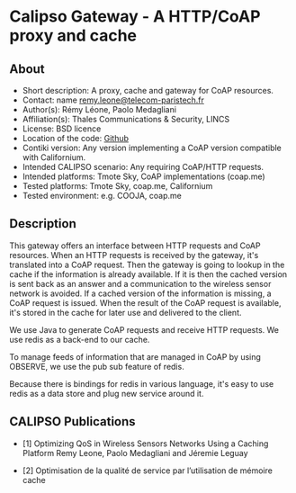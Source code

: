 # Calipso Gateway - A HTTP/CoAP proxy and cache
 
## About

* Short description: A proxy, cache and gateway for CoAP resources.
* Contact: name <remy.leone@telecom-paristech.fr>
* Author(s): Rémy Léone, Paolo Medagliani 
* Affiliation(s): Thales Communications & Security, LINCS
* License: BSD licence
* Location of the code: [Github](//github.com/sieben/calipso-gateway) 
* Contiki version: Any version implementing a CoAP version compatible
  with Californium. 
* Intended CALIPSO scenario: Any requiring CoAP/HTTP requests.
* Intended platforms: Tmote Sky, CoAP implementations (coap.me)
* Tested platforms: Tmote Sky, coap.me, Californium
* Tested environment: e.g. COOJA, coap.me

## Description

This gateway offers an interface between HTTP requests and CoAP
resources.  When an HTTP requests is received by the gateway, it's
translated into a CoAP request. Then the gateway is going to lookup in
the cache if the information is already available. If it is then the
cached version is sent back as an answer and a communication to the
wireless sensor network is avoided. If a cached version of the
information is missing, a CoAP request is issued. When the result of the
CoAP request is available, it's stored in the cache for later use and
delivered to the client.

We use Java to generate CoAP requests and receive HTTP requests. We use
redis as a back-end to our cache.

To manage feeds of information that are managed in CoAP by using
OBSERVE, we use the pub sub feature of redis.

Because there is bindings for redis in various language, it's easy to
use redis as a data store and plug new service around it. 

## CALIPSO Publications

* [1] Optimizing QoS in Wireless Sensors Networks Using a Caching
  Platform Remy Leone, Paolo Medagliani and Jéremie Leguay

* [2] Optimisation de la qualité de service par l’utilisation de mémoire
  cache
